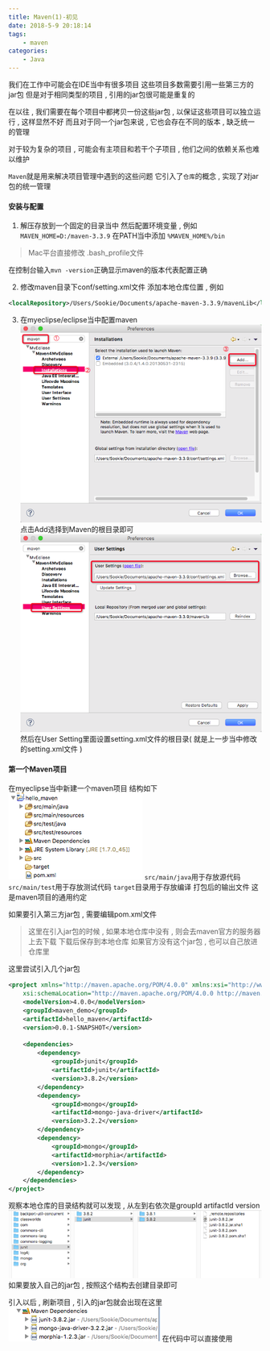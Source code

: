 ```yaml
---
title: Maven(1)-初见
date: 2018-5-9 20:18:14
tags: 
	- maven
categories: 
	- Java
---
```


我们在工作中可能会在IDE当中有很多项目
这些项目多数需要引用一些第三方的jar包
但是对于相同类型的项目 , 引用的jar包很可能是重复的

在以往 , 我们需要在每个项目中都拷贝一份这些jar包 , 以保证这些项目可以独立运行 , 这样显然不好
而且对于同一个jar包来说 , 它也会存在不同的版本 , 缺乏统一的管理
<!-- more -->
对于较为复杂的项目 , 可能会有主项目和若干个子项目 , 他们之间的依赖关系也难以维护

`Maven`就是用来解决项目管理中遇到的这些问题
它引入了`仓库`的概念 , 实现了对jar包的统一管理

#### 安装与配置

1. 解压存放到一个固定的目录当中
然后配置环境变量 , 例如
`MAVEN_HOME=D:/maven-3.3.9`
在PATH当中添加
`%MAVEN_HOME%/bin`
> Mac平台直接修改 .bash_profile文件

在控制台输入`mvn -version`正确显示maven的版本代表配置正确

2. 修改maven目录下conf/setting.xml文件
添加本地仓库位置 , 例如
```xml
<localRepository>/Users/Sookie/Documents/apache-maven-3.3.9/mavenLib</localRepository>
```

3. 在myeclipse/eclipse当中配置maven
![Alt text](/images/Java/maven1.png)
点击Add选择到Maven的根目录即可
![Alt text](/images/Java/maven2.png)
然后在User Setting里面设置setting.xml文件的根目录( 就是上一步当中修改的setting.xml文件 )

#### 第一个Maven项目
在myeclipse当中新建一个maven项目
结构如下
![Alt text](/images/Java/maven3.png)
`src/main/java`用于存放源代码
`src/main/test`用于存放测试代码
`target`目录用于存放编译 打包后的输出文件
这是maven项目的通用约定

如果要引入第三方jar包 , 需要编辑pom.xml文件
> 这里在引入jar包的时候 , 如果本地仓库中没有 , 则会去maven官方的服务器上去下载
> 下载后保存到本地仓库
> 如果官方没有这个jar包 , 也可以自己放进仓库里

这里尝试引入几个jar包
```xml
<project xmlns="http://maven.apache.org/POM/4.0.0" xmlns:xsi="http://www.w3.org/2001/XMLSchema-instance"
	xsi:schemaLocation="http://maven.apache.org/POM/4.0.0 http://maven.apache.org/xsd/maven-4.0.0.xsd">
	<modelVersion>4.0.0</modelVersion>
	<groupId>maven_demo</groupId>
	<artifactId>hello_maven</artifactId>
	<version>0.0.1-SNAPSHOT</version>

	<dependencies>
		<dependency>
			<groupId>junit</groupId>
			<artifactId>junit</artifactId>
			<version>3.8.2</version>
		</dependency>
		<dependency>
			<groupId>mongo</groupId>
			<artifactId>mongo-java-driver</artifactId>
			<version>3.2.2</version>
		</dependency>
		<dependency>
			<groupId>mongo</groupId>
			<artifactId>morphia</artifactId>
			<version>1.2.3</version>
		</dependency>
	</dependencies>
</project>
```

观察本地仓库的目录结构就可以发现 , 从左到右依次是groupId  artifactId  version
![Alt text](/images/Java/maven4.png)
如果要放入自己的jar包 , 按照这个结构去创建目录即可

引入以后 , 刷新项目 , 引入的jar包就会出现在这里
![Alt text](/images/Java/maven5.png)
在代码中可以直接使用
